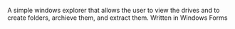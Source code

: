 A simple windows explorer that allows the user to view the drives and to create folders, archieve them, and extract them.
Written in Windows Forms
